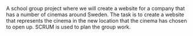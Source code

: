 A school group project where we will create a website for a company that has a number of cinemas around Sweden. 
The task is to create a website that represents the cinema in the new location that the cinema has chosen to open up. 
SCRUM is used to plan the group work.
